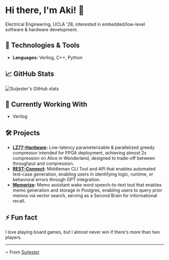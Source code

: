 # Hi there, I'm Aki! 👋

Electrical Engineering, UCLA '28, interested in embedded/low-level software & hardware development.

## 🔧 Technologies & Tools

- **Languages:** Verilog, C++, Python

## 📈 GitHub Stats

![Suijester's GitHub stats](https://github-readme-stats.vercel.app/api?username=Suijester&show_icons=true&theme=radical)

## 🌱 Currently Working With

- Verilog

## 🛠️ Projects
- **[LZ77-Hardware](https://github.com/Suijester/lz77-hardware):** Low-latency parameterizable & parallelized greedy compressor intended for FPGA deployment, achieving almost 2x compression on Alice in Wonderland, designed to trade-off between throughput and compression.
- **[REST-Connect](https://github.com/Suijester/REST-Connect):** Middleman CLI Tool and API that enables automated test-case generation, enabling users in identifying logic, runtime, or behavioral errors through GPT integration.
- **[Memorize](https://github.com/Suijester/Memorize):** Memo assistant wake word speech-to-text tool that enables memo generation and storage in Postgres, enabling users to query prior memos via vector search, serving as a Second Brain for informational recall.

## ⚡ Fun fact

I love playing board games, but I almost never win if there's more than two players.

---

⭐️ From [Suijester](https://github.com/Suijester)
